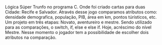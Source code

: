 Lógica Súper Trunfo no programa C.
Onde foi criado cartas para duas Cidade: Recife e Salvador.
Através desse jogo comparamos atributos como: densidade demografica, população, PIB, área em km, pontos túrísticos, etc.
Um projeto em três etapas: Novato, aventureiro e mestre.
Sendo utilizado para as comparações, o switch, if, else e else if. 
Hoje, acréscimo do nível Mestre. Nesse momento o jogador tem a possibilidade de escolher dois atributos na comparação. 
